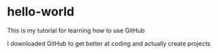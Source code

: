 # hello-world
This is my tutorial for learning how to use GitHub

I downloaded GitHub to get better at coding and actually create projects
